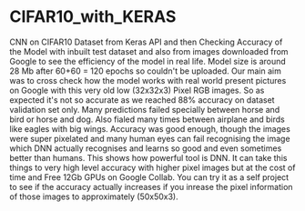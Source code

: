 # CIFAR10_with_KERAS
CNN on CIFAR10 Dataset from Keras API and then Checking Accuracy of the Model with inbuilt test dataset and also from images downloaded from Google to see the efficiency of the model in real life.
Model size is around 28 Mb after 60+60 = 120 epochs so couldn't be uploaded.
Our main aim was to cross check how the model works with real world present pictures on Google with this very old low (32x32x3) Pixel RGB images.
So as expected it's not so accurate as we reached 88% accuracy on dataset validation set only.
Many predictions failed specially between horse and bird or horse and dog.
Also fialed many times between airplane and birds like eagles with big wings.
Accuracy was good enough, though the images were super pixelated and many human eyes can fail recognising the image which DNN actually recognises and learns so good and even sometimes better than humans.
This shows how powerful tool is DNN.
It can take this things to very high level accuracy with higher pixel images but at the cost of time and Free 12Gb GPUs on Google Collab.
You can try it as a self project to see if the accuracy actually increases if you inrease the pixel information of those images to approximately (50x50x3).
